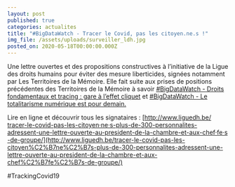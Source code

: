 ```yaml
---
layout: post
published: true
categories: actualites
title: "#BigDataWatch - Tracer le Covid, pas les citoyen.ne.s !"
img_file: /assets/uploads/surveiller_ldh.jpg
posted_on: 2020-05-18T00:00:00.000Z
---
```

Une lettre ouvertes et des propositions constructives à l’initiative de la Ligue des droits humains pour éviter des mesure liberticides, signées notamment par Les Territoires de la Mémoire. Elle fait suite aux prises de positions précédentes des Territoires de la Mémoire à savoir [\#BigDataWatch - Droits fondamentaux et tracing : gare à l’effet cliquet](https://www.territoires-memoire.be/actualites/2020/04/bigdatawatch-droits-fondamentaux-et-tracing-gare-a-l-effet-cliquet/) et [\#BigDataWatch - Le totalitarisme numérique est pour demain.](https://www.territoires-memoire.be/actualites/2020/05/bigdatawatch-le-totalitarisme-numerique-est-pour-demain/)

Lire en ligne et découvrir tous les signataires : [http://www.liguedh.be/​tracer-le-covid-pas-les-cit​oyen·ne·s-plus-de-300-personna​lites-adressent-une-lettre​-ouverte-au-president-de-l​a-chambre-et-aux-chef·fe·s​-de-groupe/](http://www.liguedh.be/tracer-le-covid-pas-les-citoyen%C2%B7ne%C2%B7s-plus-de-300-personnalites-adressent-une-lettre-ouverte-au-president-de-la-chambre-et-aux-chef%C2%B7fe%C2%B7s-de-groupe/)

\#TrackingCovid19